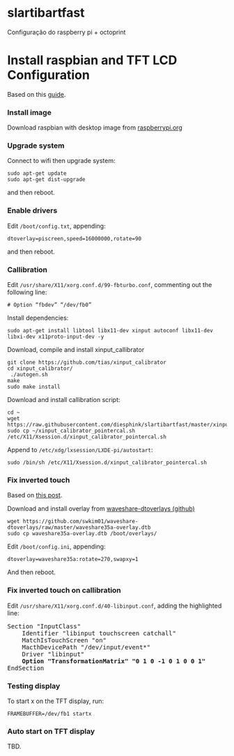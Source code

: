 # slartibartfast
Configuração do raspberry pi + octoprint

# Install raspbian and TFT LCD Configuration
Based on this [guide](https://www.filipeflop.com/blog/como-conectar-display-lcd-tft-raspberry-pi/).
### Install image 
Download raspbian with desktop image from [raspberrypi.org](https://www.raspberrypi.org/downloads/raspbian/)

### Upgrade system
Connect to wifi then upgrade system:
```
sudo apt-get update
sudo apt-get dist-upgrade
```
and then reboot.

### Enable drivers
Edit `/boot/config.txt`, appending:

```
dtoverlay=piscreen,speed=16000000,rotate=90
```
and then reboot.

### Callibration
Edit `/usr/share/X11/xorg.conf.d/99-fbturbo.conf`, commenting out the following line:
```
# Option “fbdev” “/dev/fb0”
```

Install dependencies:
```
sudo apt-get install libtool libx11-dev xinput autoconf libx11-dev libxi-dev x11proto-input-dev -y
```

Download, compile and install xinput_callibrator
```
git clone https://github.com/tias/xinput_calibrator
cd xinput_calibrator/
 ./autogen.sh
make
sudo make install
```

Download and install callibration script:
```
cd ~
wget https://raw.githubusercontent.com/diesphink/slartibartfast/master/xinput_calibrator_pointercal.sh
sudo cp ~/xinput_calibrator_pointercal.sh /etc/X11/Xsession.d/xinput_calibrator_pointercal.sh
```

Append to `/etc/xdg/lxsession/LXDE-pi/autostart`:
```
sudo /bin/sh /etc/X11/Xsession.d/xinput_calibrator_pointercal.sh
```

### Fix inverted touch
Based on [this post](https://raspberrypi.stackexchange.com/questions/60872/inverted-gpio-touchscreen-using-99-calibration-conf).

Download and install overlay from [waveshare-dtoverlays (github)](https://github.com/swkim01/waveshare-dtoverlays)
```
wget https://github.com/swkim01/waveshare-dtoverlays/raw/master/waveshare35a-overlay.dtb
sudo cp waveshare35a-overlay.dtb /boot/overlays/
```

Edit `/boot/config.ini`, appending:
```
dtoverlay=waveshare35a:rotate=270,swapxy=1
```

And then reboot.

### Fix inverted touch on callibration
Edit `/usr/share/X11/xorg.conf.d/40-libinput.conf`, adding the highlighted line:
<pre>
Section "InputClass"
    Identifier "libinput touchscreen catchall"
    MatchIsTouchScreen "on"
    MacthDevicePath "/dev/input/event*"
    Driver "libinput"
    <b>Option "TransformationMatrix" "0 1 0 -1 0 1 0 0 1"</b>
EndSection
</pre>


### Testing display
To start x on the TFT display, run:
```
FRAMEBUFFER=/dev/fb1 startx
```

### Auto start on TFT display
TBD.

